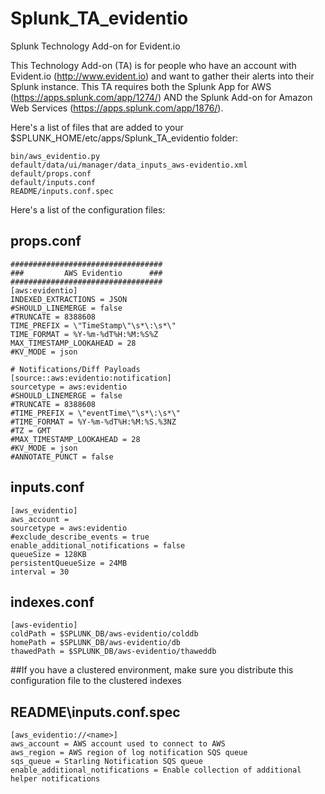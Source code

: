 # Splunk_TA_evidentio
Splunk Technology Add-on for Evident.io

This Technology Add-on (TA) is for people who have an account with Evident.io (http://www.evident.io) and want to gather their alerts into their Splunk instance.  This TA requires both the Splunk App for AWS (https://apps.splunk.com/app/1274/) AND the Splunk Add-on for Amazon Web Services (https://apps.splunk.com/app/1876/). 

Here's a list of files that are added to your $SPLUNK_HOME/etc/apps/Splunk_TA_evidentio folder:

    bin/aws_evidentio.py
    default/data/ui/manager/data_inputs_aws-evidentio.xml
    default/props.conf
    default/inputs.conf
    README/inputs.conf.spec


Here's a list of the configuration files:

props.conf
-------------
    ##################################
    ###         AWS Evidentio      ###
    ##################################
    [aws:evidentio]
    INDEXED_EXTRACTIONS = JSON
    #SHOULD_LINEMERGE = false
    #TRUNCATE = 8388608
    TIME_PREFIX = \"TimeStamp\"\s*\:\s*\"
    TIME_FORMAT = %Y-%m-%dT%H:%M:%S%Z
    MAX_TIMESTAMP_LOOKAHEAD = 28
    #KV_MODE = json
    
    # Notifications/Diff Payloads
    [source::aws:evidentio:notification]
    sourcetype = aws:evidentio
    #SHOULD_LINEMERGE = false
    #TRUNCATE = 8388608
    #TIME_PREFIX = \"eventTime\"\s*\:\s*\"
    #TIME_FORMAT = %Y-%m-%dT%H:%M:%S.%3NZ
    #TZ = GMT
    #MAX_TIMESTAMP_LOOKAHEAD = 28
    #KV_MODE = json
    #ANNOTATE_PUNCT = false

inputs.conf
-------------
    [aws_evidentio]
    aws_account =
    sourcetype = aws:evidentio
    #exclude_describe_events = true
    enable_additional_notifications = false
    queueSize = 128KB
    persistentQueueSize = 24MB
    interval = 30
  
indexes.conf
--------------
    [aws-evidentio]
    coldPath = $SPLUNK_DB/aws-evidentio/colddb
    homePath = $SPLUNK_DB/aws-evidentio/db
    thawedPath = $SPLUNK_DB/aws-evidentio/thaweddb

##If you have a clustered environment, make sure you distribute this configuration file to the clustered indexes

README\inputs.conf.spec
-------------------------
    [aws_evidentio://<name>]
    aws_account = AWS account used to connect to AWS
    aws_region = AWS region of log notification SQS queue
    sqs_queue = Starling Notification SQS queue
    enable_additional_notifications = Enable collection of additional helper notifications

